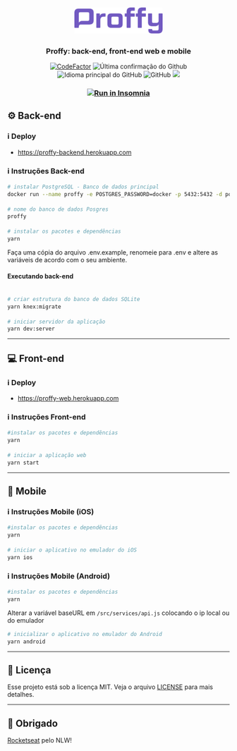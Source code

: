 <h1 align="center">
  <img alt="Proffy" title="proffy" src=".github/logo.svg" width="200px" />
</h1>

<h3 align="center">
  Proffy: back-end, front-end web e mobile
</h3>

<p align = "center">
<a href="https://www.codefactor.io/repository/github/hugo-marcelo/proffy"><img src="https://www.codefactor.io/repository/github/hugo-marcelo/proffy/badge" alt="CodeFactor" /></a>
<img alt = "Última confirmação do Github" src = "https://img.shields.io/github/last-commit/hugo-marcelo/proffy">
<img alt = "Idioma principal do GitHub" src = "https://img.shields.io/github/languages/top/hugo-marcelo/proffy">
<img alt = "GitHub" src = "https://img.shields.io/github/license/hugo-marcelo/proffy.svg">
<a href="https://www.codacy.com/manual/hugo-marcelo/proffy?utm_source=github.com&amp;utm_medium=referral&amp;utm_content=hugo-marcelo/proffy&amp;utm_campaign=Badge_Grade"><img src="https://api.codacy.com/project/badge/Grade/147d0b2836734c79b7ee5ea035f065b4"/></a>
</p>

<h3 align="center">
  <a href="https://insomnia.rest/run/?label=Proffy&uri=https%3A%2F%2Fraw.githubusercontent.com%2Fhugo-marcelo%2Fproffy%2Fmaster%2Fbackend%2FInsomnia.json" target="_blank"><img src="https://insomnia.rest/images/run.svg" alt="Run in Insomnia"></a>
</h3>

## :gear: Back-end

### :information_source: Deploy

- https://proffy-backend.herokuapp.com

### :information_source: Instruções Back-end

```bash
# instalar PostgreSQL - Banco de dados principal
docker run --name proffy -e POSTGRES_PASSWORD=docker -p 5432:5432 -d postgres

# nome do banco de dados Posgres
proffy

# instalar os pacotes e dependências
yarn
```

Faça uma cópia do arquivo .env.example, renomeie para .env e altere as variáveis de acordo com o seu ambiente.

#### Executando back-end

```bash

# criar estrutura do banco de dados SQLite
yarn knex:migrate

# iniciar servidor da aplicação
yarn dev:server

```

---

## :computer: Front-end

### :information_source: Deploy

- https://proffy-web.herokuapp.com

### :information_source: Instruções Front-end

```bash
#instalar os pacotes e dependências
yarn

# iniciar a aplicação web
yarn start
```

---

## :iphone: Mobile

### :information_source: Instruções Mobile (iOS)

```bash
#instalar os pacotes e dependências
yarn

# iniciar o aplicativo no emulador do iOS
yarn ios
```

### :information_source: Instruções Mobile (Android)

```bash
#instalar os pacotes e dependências
yarn
```

Alterar a variável baseURL em `/src/services/api.js` colocando o ip local ou do emulador

```bash
# inicializar o aplicativo no emulador do Android
yarn android
```

---

## :memo: Licença

Esse projeto está sob a licença MIT. Veja o arquivo [LICENSE](LICENSE) para mais detalhes.

---

## :clap: Obrigado

[Rocketseat](https://rocketseat.com.br/) pelo NLW!
